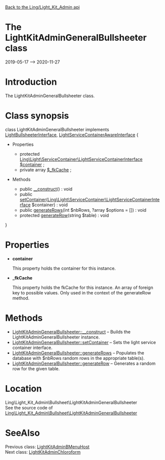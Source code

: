 [Back to the Ling/Light_Kit_Admin api](https://github.com/lingtalfi/Light_Kit_Admin/blob/master/doc/api/Ling/Light_Kit_Admin.md)



The LightKitAdminGeneralBullsheeter class
================
2019-05-17 --> 2020-11-27






Introduction
============

The LightKitAdminGeneralBullsheeter class.



Class synopsis
==============


class <span class="pl-k">LightKitAdminGeneralBullsheeter</span> implements [LightBullsheeterInterface](https://github.com/lingtalfi/Light_Bullsheet/blob/master/doc/api/Ling/Light_Bullsheet/Bullsheeter/LightBullsheeterInterface.md), [LightServiceContainerAwareInterface](https://github.com/lingtalfi/Light/blob/master/doc/api/Ling/Light/ServiceContainer/LightServiceContainerAwareInterface.md) {

- Properties
    - protected [Ling\Light\ServiceContainer\LightServiceContainerInterface](https://github.com/lingtalfi/Light/blob/master/doc/api/Ling/Light/ServiceContainer/LightServiceContainerInterface.md) [$container](#property-container) ;
    - private array [$_fkCache](#property-_fkCache) ;

- Methods
    - public [__construct](https://github.com/lingtalfi/Light_Kit_Admin/blob/master/doc/api/Ling/Light_Kit_Admin/Bullsheet/LightKitAdminGeneralBullsheeter/__construct.md)() : void
    - public [setContainer](https://github.com/lingtalfi/Light_Kit_Admin/blob/master/doc/api/Ling/Light_Kit_Admin/Bullsheet/LightKitAdminGeneralBullsheeter/setContainer.md)([Ling\Light\ServiceContainer\LightServiceContainerInterface](https://github.com/lingtalfi/Light/blob/master/doc/api/Ling/Light/ServiceContainer/LightServiceContainerInterface.md) $container) : void
    - public [generateRows](https://github.com/lingtalfi/Light_Kit_Admin/blob/master/doc/api/Ling/Light_Kit_Admin/Bullsheet/LightKitAdminGeneralBullsheeter/generateRows.md)(int $nbRows, ?array $options = []) : void
    - protected [generateRow](https://github.com/lingtalfi/Light_Kit_Admin/blob/master/doc/api/Ling/Light_Kit_Admin/Bullsheet/LightKitAdminGeneralBullsheeter/generateRow.md)(string $table) : void

}




Properties
=============

- <span id="property-container"><b>container</b></span>

    This property holds the container for this instance.
    
    

- <span id="property-_fkCache"><b>_fkCache</b></span>

    This property holds the fkCache for this instance.
    An array of foreign key to possible values. Only used in the context of the generateRow method.
    
    



Methods
==============

- [LightKitAdminGeneralBullsheeter::__construct](https://github.com/lingtalfi/Light_Kit_Admin/blob/master/doc/api/Ling/Light_Kit_Admin/Bullsheet/LightKitAdminGeneralBullsheeter/__construct.md) &ndash; Builds the LightKitAdminGeneralBullsheeter instance.
- [LightKitAdminGeneralBullsheeter::setContainer](https://github.com/lingtalfi/Light_Kit_Admin/blob/master/doc/api/Ling/Light_Kit_Admin/Bullsheet/LightKitAdminGeneralBullsheeter/setContainer.md) &ndash; Sets the light service container interface.
- [LightKitAdminGeneralBullsheeter::generateRows](https://github.com/lingtalfi/Light_Kit_Admin/blob/master/doc/api/Ling/Light_Kit_Admin/Bullsheet/LightKitAdminGeneralBullsheeter/generateRows.md) &ndash; Populates the database with $nbRows random rows in the appropriate table(s).
- [LightKitAdminGeneralBullsheeter::generateRow](https://github.com/lingtalfi/Light_Kit_Admin/blob/master/doc/api/Ling/Light_Kit_Admin/Bullsheet/LightKitAdminGeneralBullsheeter/generateRow.md) &ndash; Generates a random row for the given table.





Location
=============
Ling\Light_Kit_Admin\Bullsheet\LightKitAdminGeneralBullsheeter<br>
See the source code of [Ling\Light_Kit_Admin\Bullsheet\LightKitAdminGeneralBullsheeter](https://github.com/lingtalfi/Light_Kit_Admin/blob/master/Bullsheet/LightKitAdminGeneralBullsheeter.php)



SeeAlso
==============
Previous class: [LightKitAdminBMenuHost](https://github.com/lingtalfi/Light_Kit_Admin/blob/master/doc/api/Ling/Light_Kit_Admin/BMenu/LightKitAdminBMenuHost.md)<br>Next class: [LightKitAdminChloroform](https://github.com/lingtalfi/Light_Kit_Admin/blob/master/doc/api/Ling/Light_Kit_Admin/Chloroform/LightKitAdminChloroform.md)<br>
